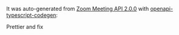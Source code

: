 It was auto-generated from [Zoom Meeting API 2.0.0](https://marketplace.zoom.us/docs/api-reference/zoom-api/methods/#overvie) with [openapi-typescript-codegen](https://www.npmjs.com/package/openapi-typescript-codegen):

Prettier and fix